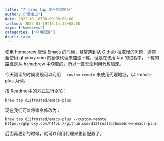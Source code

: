 ```yaml
---
title: "为 brew tap 使用代理地址"
author: ["夏南瓜"]
date: 2022-10-10T00:00:00+08:00
lastmod: 2023-01-19T13:14:33+08:00
tags: ["homebrew"]
categories: ["环境配置"]
draft: false
---
```


使用 homebrew 管理 Emacs 的时候，经常遇到从 GitHub 拉取慢的问题，通常全使用 ghproxy.com 的镜像代理来加速下载，但是在使用 tap 的过程中，下载的路径是从 homebrew 中获取的，所以一直无法利用代理加速。

今天阅读的时候发现可以利用 `--custom-remote` 来使用代理地址，以 emacs-plus 为例。

按 Readme 中的方式进行添加：

```shell
brew tap d12frosted/emacs-plus
```

现在我们可以将命令修改为：

```shell
brew tap d12frosted/emacs-plus --custom-remote https://ghproxy.com/https://github.com/d12frosted/homebrew-emacs-plus
```

后面再更新的时候，就可以利用代理来更新配置了。
